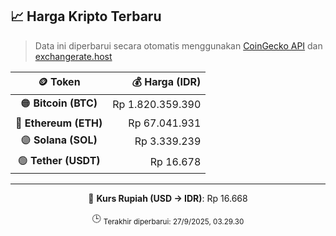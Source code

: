 

<!-- HARGA_KRIPTO -->
## 📈 Harga Kripto Terbaru

> Data ini diperbarui secara otomatis menggunakan [CoinGecko API](https://www.coingecko.com/) dan [exchangerate.host](https://exchangerate.host/)

<div align="center">

| 🪙 Token | 💰 Harga (IDR) |
|:------:|---------------:|
| 🟠 **Bitcoin (BTC)**   | Rp 1.820.359.390 |
| 🔵 **Ethereum (ETH)**  | Rp 67.041.931 |
| 🟣 **Solana (SOL)**    | Rp 3.339.239 |
| 🟢 **Tether (USDT)**   | Rp 16.678 |

---

💱 **Kurs Rupiah (USD → IDR)**: Rp 16.668

🕒 <sub>Terakhir diperbarui: 27/9/2025, 03.29.30</sub>

</div>
<!-- /HARGA_KRIPTO -->